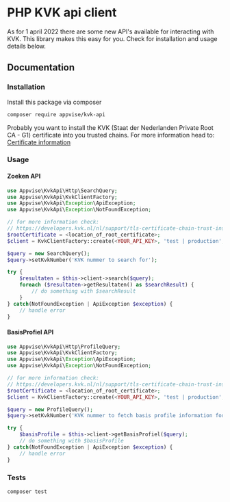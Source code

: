 # PHP KVK api client
As for 1 april 2022 there are some new API's available for interacting with KVK.
This library makes this easy for you. Check for installation and usage details below.

## Documentation
### Installation
Install this package via composer
```bash
composer require appvise/kvk-api
```

Probably you want to install the KVK (Staat der Nederlanden Private Root CA - G1) certificate into you trusted chains.
For more information head to:
[Certificate information](https://developers.kvk.nl/nl/support/tls-certificate-chain-trust-instructions)

### Usage
#### Zoeken API
```php
use Appvise\KvkApi\Http\SearchQuery;
use Appvise\KvkApi\KvkClientFactory;
use Appvise\KvkApi\Exception\ApiException;
use Appvise\KvkApi\Exception\NotFoundException;

// for more information check:
// https://developers.kvk.nl/nl/support/tls-certificate-chain-trust-instructions
$rootCertificate = <location_of_root_certificate>;
$client = KvkClientFactory::create(<YOUR_API_KEY>, 'test | production', $rootCertificate);

$query = new SearchQuery();
$query->setKvkNumber('KVK nummer to search for');

try {
    $resultaten = $this->client->search($query);
    foreach ($resultaten->getResultaten() as $searchResult) {
        // do something with $searchResult
    }
} catch(NotFoundException | ApiException $exception) {
    // handle error
}
```

#### BasisProfiel API
```php
use Appvise\KvkApi\Http\ProfileQuery;
use Appvise\KvkApi\KvkClientFactory;
use Appvise\KvkApi\Exception\ApiException;
use Appvise\KvkApi\Exception\NotFoundException;

// for more information check:
// https://developers.kvk.nl/nl/support/tls-certificate-chain-trust-instructions
$rootCertificate = <location_of_root_certificate>;
$client = KvkClientFactory::create(<YOUR_API_KEY>, 'test | production', $rootCertificate);

$query = new ProfileQuery();
$query->setKvkNumber('KVK nummer to fetch basis profile information for');

try {
    $basisProfile = $this->client->getBasisProfiel($query);
    // do something with $basisProfile
} catch(NotFoundException | ApiException $exception) {
    // handle error
}
```

### Tests
```bash
composer test
```
